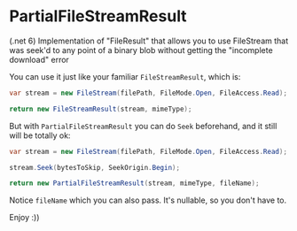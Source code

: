 # PartialFileStreamResult
(.net 6) Implementation of "FileResult" that allows you to use FileStream that was seek'd to any point of a binary blob without getting the "incomplete download" error

You can use it just like your familiar `FileStreamResult`, which is:

``` cs
var stream = new FileStream(filePath, FileMode.Open, FileAccess.Read);

return new FileStreamResult(stream, mimeType);
```

But with `PartialFileStreamResult` you can do `Seek` beforehand, and it still will be totally ok:

``` cs
var stream = new FileStream(filePath, FileMode.Open, FileAccess.Read);

stream.Seek(bytesToSkip, SeekOrigin.Begin);

return new PartialFileStreamResult(stream, mimeType, fileName);
```

Notice `fileName` which you can also pass. It's nullable, so you don't have to.

Enjoy :))
